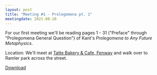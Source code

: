 ```yaml
---
layout: post
title: "Meeting #1 - Prolegomena pt. 1"
meetingdate: 2021-08-28
---
```


For our first meeting we'll be reading pages 1 - 31 ("Preface" through "Prolegomena General Question") of Kant's *Prolegomena to Any Future Metaphysics*.

Location: We'll meet at [Tatte Bakery & Cafe, Fenway](https://g.page/tatte-fenway?share) and walk over to Ramler park across the street.


[Download](/files/prolegomena.pdf)
